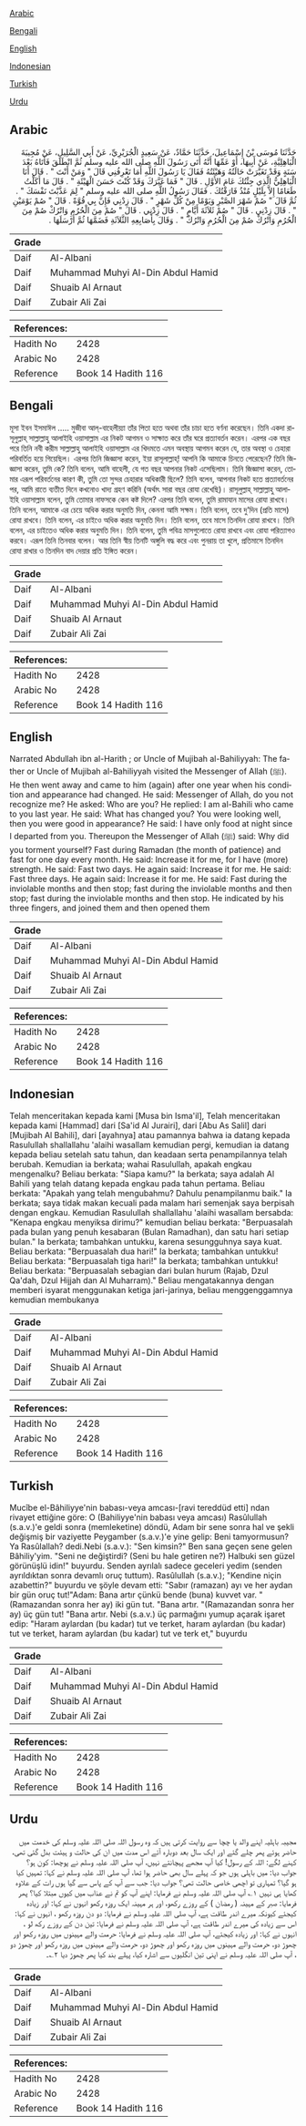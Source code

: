 [Arabic](#arabic)

[Bengali](#bengali)

[English](#english)

[Indonesian](#indonesian)

[Turkish](#turkish)

[Urdu](#urdu)

## Arabic


<div dir="rtl" lang="ar" style={{fontSize:'larger',backgroundColor:'#f8f9fa',padding:20}}>
حَدَّثَنَا مُوسَى بْنُ إِسْمَاعِيلَ، حَدَّثَنَا حَمَّادٌ، عَنْ سَعِيدٍ الْجُرَيْرِيِّ، عَنْ أَبِي السَّلِيلِ، عَنْ مُجِيبَةَ الْبَاهِلِيَّةِ، عَنْ أَبِيهَا، أَوْ عَمِّهَا أَنَّهُ أَتَى رَسُولَ اللَّهِ صلى الله عليه وسلم ثُمَّ انْطَلَقَ فَأَتَاهُ بَعْدَ سَنَةٍ وَقَدْ تَغَيَّرَتْ حَالَتُهُ وَهَيْئَتُهُ فَقَالَ يَا رَسُولَ اللَّهِ أَمَا تَعْرِفُنِي قَالَ ‏"‏ وَمَنْ أَنْتَ ‏"‏ ‏.‏ قَالَ أَنَا الْبَاهِلِيُّ الَّذِي جِئْتُكَ عَامَ الأَوَّلِ ‏.‏ قَالَ ‏"‏ فَمَا غَيَّرَكَ وَقَدْ كُنْتَ حَسَنَ الْهَيْئَةِ ‏"‏ ‏.‏ قَالَ مَا أَكَلْتُ طَعَامًا إِلاَّ بِلَيْلٍ مُنْذُ فَارَقْتُكَ ‏.‏ فَقَالَ رَسُولُ اللَّهِ صلى الله عليه وسلم ‏"‏ لِمَ عَذَّبْتَ نَفْسَكَ ‏"‏ ‏.‏ ثُمَّ قَالَ ‏"‏ صُمْ شَهْرَ الصَّبْرِ وَيَوْمًا مِنْ كُلِّ شَهْرٍ ‏"‏ ‏.‏ قَالَ زِدْنِي فَإِنَّ بِي قُوَّةً ‏.‏ قَالَ ‏"‏ صُمْ يَوْمَيْنِ ‏"‏ ‏.‏ قَالَ زِدْنِي ‏.‏ قَالَ ‏"‏ صُمْ ثَلاَثَةَ أَيَّامٍ ‏"‏ ‏.‏ قَالَ زِدْنِي ‏.‏ قَالَ ‏"‏ صُمْ مِنَ الْحُرُمِ وَاتْرُكْ صُمْ مِنَ الْحُرُمِ وَاتْرُكْ صُمْ مِنَ الْحُرُمِ وَاتْرُكْ ‏"‏ ‏.‏ وَقَالَ بِأَصَابِعِهِ الثَّلاَثَةِ فَضَمَّهَا ثُمَّ أَرْسَلَهَا ‏.‏
</div>
<div style={{backgroundColor:'#f8f9fa',padding:20, marginBottom: 10}}><table> <thead> <tr> <th>Grade</th> <th></th> </tr> </thead> <tbody> <tr><td>Daif</td><td>Al-Albani</td></tr><tr><td>Daif</td><td>Muhammad Muhyi Al-Din Abdul Hamid</td></tr><tr><td>Daif</td><td>Shuaib Al Arnaut</td></tr><tr><td>Daif</td><td>Zubair Ali Zai</td></tr></tbody></table><table> <thead> <tr> <th>References:</th> <th></th> </tr> </thead> <tbody><tr><td>Hadith No</td><td>2428</td></tr><tr><td>Arabic No</td><td>2428</td></tr><tr><td>Reference</td><td>Book 14 Hadith 116</td></tr></tbody></table></div>

## Bengali


<div dir="ltr" lang="bn" style={{fontSize:'larger',backgroundColor:'#f8f9fa',padding:20}}>
মূসা ইবন ইসমাঈল ..... মুজীবা আল্-বাহেলীয়্যা তাঁর পিতা হতে অথবা তাঁর চাচা হতে বর্ণনা করেছেন। তিনি একদা রাসূলুল্লাহ্ সাল্লাল্লাহু আলাইহি ওয়াসাল্লাম এর নিকট আগমন ও সাক্ষাত করে তাঁর ঘরে প্রত্যাবর্তন করেন। এরপর এক বছর পরে তিনি নবী করীম সাল্লাল্লাহু আলাইহি ওয়াসাল্লাম এর খিদমতে এমন অবস্থায় আগমন করেন যে, তার অবস্থা ও চেহারা পরিবর্তিত হয়ে গিয়েছিল। এরপর তিনি জিজ্ঞাসা করেন, ইয়া রাসূলাল্লাহ্! আপনি কি আমাকে চিনতে পেরেছেন? তিনি জিজ্ঞাসা করেন, তুমি কে? তিনি বলেন, আমি বাহেলী, যে গত বছর আপনার নিকট এসেছিলাম। তিনি জিজ্ঞাসা করেন, তোমার এরূপ পরিবর্তনের কারণ কী, তুমি তো সুন্দর চেহারার অধিকারী ছিলে? তিনি বলেন, আপনার নিকট হতে প্রত্যাবর্তনের পর, আমি রাতে ব্যতীত দিনে কখনোও খাদ্য গ্রহণ করিনি (অর্থাৎ সারা বছর রোযা রেখেছি)। রাসূলুল্লাহ্ সাল্লাল্লাহু আলাইহি ওয়াসাল্লাম বলেন, তুমি তোমার নাফসকে কেন কষ্ট দিলে? এরপর তিনি বলেন, তুমি রামাযান মাসের রোযা রাখবে। তিনি বলেন, আমাকে এর চেয়ে অধিক করার অনুমতি দিন, কেননা আমি সক্ষম। তিনি বলেন, তবে দু‘দিন (প্রতি মাসে) রোযা রাখবে। তিনি বলেন, এর চাইওে অধিক করার অনুমতি দিন। তিনি বলেন, তবে মাসে তিনদিন রোযা রাখবে। তিনি বলেন, এর চাইতেও অধিক করার অনুমতি দিন। তিনি বলেন, তুমি পবিত্র মাসগুলোতে রোযা রাখবে এবং রোযা পরিত্যাগও করবে। এরূপ তিনি তিনবার বলেন। আর তিনি স্বীয় তিনটি অঙ্গুলি বদ্ধ করে এবং পুনরায় তা খুলে, প্রতিমাসে তিনদিন রোযা রাখার ও তিনদিন বাদ দেয়ার প্রতি ইঙ্গিত করেন।
</div>
<div style={{backgroundColor:'#f8f9fa',padding:20, marginBottom: 10}}><table> <thead> <tr> <th>Grade</th> <th></th> </tr> </thead> <tbody> <tr><td>Daif</td><td>Al-Albani</td></tr><tr><td>Daif</td><td>Muhammad Muhyi Al-Din Abdul Hamid</td></tr><tr><td>Daif</td><td>Shuaib Al Arnaut</td></tr><tr><td>Daif</td><td>Zubair Ali Zai</td></tr></tbody></table><table> <thead> <tr> <th>References:</th> <th></th> </tr> </thead> <tbody><tr><td>Hadith No</td><td>2428</td></tr><tr><td>Arabic No</td><td>2428</td></tr><tr><td>Reference</td><td>Book 14 Hadith 116</td></tr></tbody></table></div>

## English


<div dir="ltr" lang="en" style={{fontSize:'larger',backgroundColor:'#f8f9fa',padding:20}}>
Narrated Abdullah ibn al-Harith ; or Uncle of Mujibah al-Bahiliyyah: The father or Uncle of Mujibah al-Bahiliyyah visited the Messenger of Allah (ﷺ). He then went away and came to him (again) after one year when his condition and appearance had changed. He said: Messenger of Allah, do you not recognize me? He asked: Who are you? He replied: I am al-Bahili who came to you last year. He said: What has changed you? You were looking well, then you were good in appearance? He said: I have only food at night since I departed from you. Thereupon the Messenger of Allah (ﷺ) said: Why did you torment yourself? Fast during Ramadan (the month of patience) and fast for one day every month. He said: Increase it for me, for I have (more) strength. He said: Fast two days. He again said: Increase it for me. He said: Fast three days. He again said: Increase it for me. He said: Fast during the inviolable months and then stop; fast during the inviolable months and then stop; fast during the inviolable months and then stop. He indicated by his three fingers, and joined them and then opened them
</div>
<div style={{backgroundColor:'#f8f9fa',padding:20, marginBottom: 10}}><table> <thead> <tr> <th>Grade</th> <th></th> </tr> </thead> <tbody> <tr><td>Daif</td><td>Al-Albani</td></tr><tr><td>Daif</td><td>Muhammad Muhyi Al-Din Abdul Hamid</td></tr><tr><td>Daif</td><td>Shuaib Al Arnaut</td></tr><tr><td>Daif</td><td>Zubair Ali Zai</td></tr></tbody></table><table> <thead> <tr> <th>References:</th> <th></th> </tr> </thead> <tbody><tr><td>Hadith No</td><td>2428</td></tr><tr><td>Arabic No</td><td>2428</td></tr><tr><td>Reference</td><td>Book 14 Hadith 116</td></tr></tbody></table></div>

## Indonesian


<div dir="ltr" lang="id" style={{fontSize:'larger',backgroundColor:'#f8f9fa',padding:20}}>
Telah menceritakan kepada kami [Musa bin Isma'il], Telah menceritakan kepada kami [Hammad] dari [Sa'id Al Jurairi], dari [Abu As Salil] dari [Mujibah Al Bahili], dari [ayahnya] atau pamannya bahwa ia datang kepada Rasulullah shallallahu 'alaihi wasallam kemudian pergi, kemudian ia datang kepada beliau setelah satu tahun, dan keadaan serta penampilannya telah berubah. Kemudian ia berkata; wahai Rasulullah, apakah engkau mengenalku? Beliau berkata: "Siapa kamu?" Ia berkata; saya adalah Al Bahili yang telah datang kepada engkau pada tahun pertama. Beliau berkata: "Apakah yang telah mengubahmu? Dahulu penampilanmu baik." Ia berkata; saya tidak makan kecuali pada malam hari semenjak saya berpisah dengan engkau. Kemudian Rasulullah shallallahu 'alaihi wasallam bersabda: "Kenapa engkau menyiksa dirimu?" kemudian beliau berkata: "Berpuasalah pada bulan yang penuh kesabaran (Bulan Ramadhan), dan satu hari setiap bulan." Ia berkata; tambahkan untukku, karena sesungguhnya saya kuat. Beliau berkata: "Berpuasalah dua hari!" Ia berkata; tambahkan untukku! Beliau berkata: "Berpuasalah tiga hari!" Ia berkata; tambahkan untukku! Beliau berkata: "Berpuasalah sebagian dari bulan hurum (Rajab, Dzul Qa'dah, Dzul Hijjah dan Al Muharram)." Beliau mengatakannya dengan memberi isyarat menggunakan ketiga jari-jarinya, beliau menggenggamnya kemudian membukanya
</div>
<div style={{backgroundColor:'#f8f9fa',padding:20, marginBottom: 10}}><table> <thead> <tr> <th>Grade</th> <th></th> </tr> </thead> <tbody> <tr><td>Daif</td><td>Al-Albani</td></tr><tr><td>Daif</td><td>Muhammad Muhyi Al-Din Abdul Hamid</td></tr><tr><td>Daif</td><td>Shuaib Al Arnaut</td></tr><tr><td>Daif</td><td>Zubair Ali Zai</td></tr></tbody></table><table> <thead> <tr> <th>References:</th> <th></th> </tr> </thead> <tbody><tr><td>Hadith No</td><td>2428</td></tr><tr><td>Arabic No</td><td>2428</td></tr><tr><td>Reference</td><td>Book 14 Hadith 116</td></tr></tbody></table></div>

## Turkish


<div dir="ltr" lang="tr" style={{fontSize:'larger',backgroundColor:'#f8f9fa',padding:20}}>
Mucîbe el-Bâhiliyye'nin babası-veya amcası-[ravi tereddüd etti] ndan rivayet ettiğine göre: O (Bahiliyye'nin babası veya amcası) Rasûlullah (s.a.v.)'e geldi sonra (memleketine) döndü, Adam bir sene sonra hal ve şekli değişmiş bir vaziyette Peygamber (s.a.v.)'e yine gelip: Beni tamyormusun? Ya Rasûlallah? dedi.Nebi (s.a.v.): "Sen kimsin?" Ben sana geçen sene gelen Bâhiliy'yim. "Seni ne değiştirdi? (Seni bu hale getiren ne?) Halbuki sen güzel görünüşlü idin!" buyurdu. Senden ayrılalı sadece geceleri yedim (senden ayrıldıktan sonra devamlı oruç tuttum). Rasûlullah (s.a.v.); "Kendine niçin azabettin?" buyurdu ve şöyle devam etti: "Sabır (ramazan) ayı ve her aydan bir gün oruç tut!"Adam: Bana artır çünkü bende (buna) kuvvet var. "(Ramazandan sonra her ay) iki gün tut. "Bana artır. "(Ramazandan sonra her ay) üç gün tut! "Bana artır. Nebi (s.a.v.) üç parmağını yumup açarak işaret edip: "Haram aylardan (bu kadar) tut ve terket, haram aylardan (bu kadar) tut ve terket, haram aylardan (bu kadar) tut ve terk et," buyurdu
</div>
<div style={{backgroundColor:'#f8f9fa',padding:20, marginBottom: 10}}><table> <thead> <tr> <th>Grade</th> <th></th> </tr> </thead> <tbody> <tr><td>Daif</td><td>Al-Albani</td></tr><tr><td>Daif</td><td>Muhammad Muhyi Al-Din Abdul Hamid</td></tr><tr><td>Daif</td><td>Shuaib Al Arnaut</td></tr><tr><td>Daif</td><td>Zubair Ali Zai</td></tr></tbody></table><table> <thead> <tr> <th>References:</th> <th></th> </tr> </thead> <tbody><tr><td>Hadith No</td><td>2428</td></tr><tr><td>Arabic No</td><td>2428</td></tr><tr><td>Reference</td><td>Book 14 Hadith 116</td></tr></tbody></table></div>

## Urdu


<div dir="rtl" lang="ur" style={{fontSize:'larger',backgroundColor:'#f8f9fa',padding:20}}>
مجیبہ باہلیہ اپنے والد یا چچا سے روایت کرتی ہیں کہ وہ رسول اللہ صلی اللہ علیہ وسلم کی خدمت میں حاضر ہوئے پھر چلے گئے اور ایک سال بعد دوبارہ آئے اس مدت میں ان کی حالت و ہیئت بدل گئی تھی، کہنے لگے: اللہ کے رسول! کیا آپ مجھے پہچانتے نہیں، آپ صلی اللہ علیہ وسلم نے پوچھا: کون ہو؟ جواب دیا: میں باہلی ہوں جو کہ پہلے سال بھی حاضر ہوا تھا، آپ صلی اللہ علیہ وسلم نے کہا: تمہیں کیا ہو گیا؟ تمہاری تو اچھی خاصی حالت تھی؟ جواب دیا: جب سے آپ کے پاس سے گیا ہوں رات کے علاوہ کھایا ہی نہیں ۱؎ آپ صلی اللہ علیہ وسلم نے فرمایا: اپنے آپ کو تم نے عذاب میں کیوں مبتلا کیا؟ پھر فرمایا: صبر کے مہینہ ( رمضان ) کے روزے رکھو، اور ہر مہینہ ایک روزہ رکھو انہوں نے کہا: اور زیادہ کیجئے کیونکہ میرے اندر طاقت ہے، آپ صلی اللہ علیہ وسلم نے فرمایا: دو دن روزہ رکھو ، انہوں نے کہا: اس سے زیادہ کی میرے اندر طاقت ہے، آپ صلی اللہ علیہ وسلم نے فرمایا: تین دن کے روزے رکھ لو ، انہوں نے کہا: اور زیادہ کیجئے، آپ صلی اللہ علیہ وسلم نے فرمایا: حرمت والے مہینوں میں روزہ رکھو اور چھوڑ دو، حرمت والے مہینوں میں روزہ رکھو اور چھوڑ دو، حرمت والے مہینوں میں روزہ رکھو اور چھوڑ دو ، آپ صلی اللہ علیہ وسلم نے اپنی تین انگلیوں سے اشارہ کیا، پہلے بند کیا پھر چھوڑ دیا ۲؎۔
</div>
<div style={{backgroundColor:'#f8f9fa',padding:20, marginBottom: 10}}><table> <thead> <tr> <th>Grade</th> <th></th> </tr> </thead> <tbody> <tr><td>Daif</td><td>Al-Albani</td></tr><tr><td>Daif</td><td>Muhammad Muhyi Al-Din Abdul Hamid</td></tr><tr><td>Daif</td><td>Shuaib Al Arnaut</td></tr><tr><td>Daif</td><td>Zubair Ali Zai</td></tr></tbody></table><table> <thead> <tr> <th>References:</th> <th></th> </tr> </thead> <tbody><tr><td>Hadith No</td><td>2428</td></tr><tr><td>Arabic No</td><td>2428</td></tr><tr><td>Reference</td><td>Book 14 Hadith 116</td></tr></tbody></table></div>
